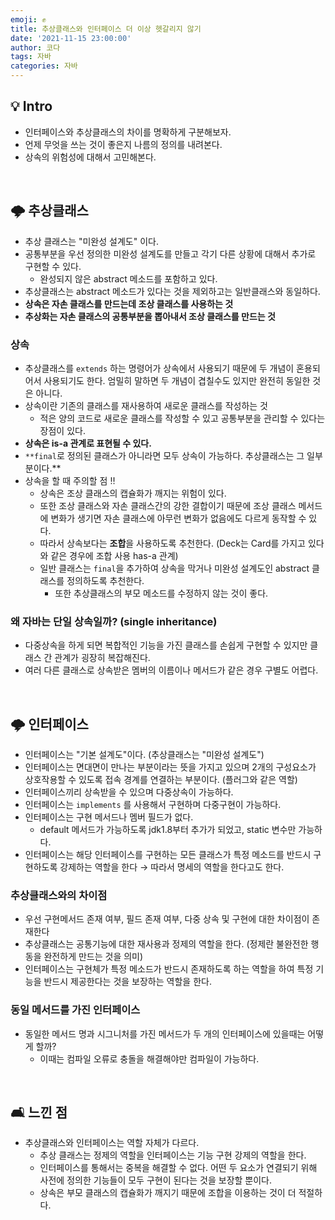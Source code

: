 ```yaml
---
emoji: ✊
title: 추상클래스와 인터페이스 더 이상 헷갈리지 않기
date: '2021-11-15 23:00:00'
author: 코다
tags: 자바
categories: 자바
---
```


## 💡 Intro

- 인터페이스와 추상클래스의 차이를 명확하게 구분해보자.
- 언제 무엇을 쓰는 것이 좋은지 나름의 정의를 내려본다.
- 상속의 위험성에 대해서 고민해본다.

<br>

## 🌩 추상클래스

- 추상 클래스는 "미완성 설계도" 이다.
- 공통부분을 우선 정의한 미완성 설계도를 만들고 각기 다른 상황에 대해서 추가로 구현할 수 있다.
    - 완성되지 않은 abstract 메소드를 포함하고 있다.
- 추상클래스는 abstract 메소드가 있다는 것을 제외하고는 일반클래스와 동일하다.
- **상속은 자손 클래스를 만드는데 조상 클래스를 사용하는 것**
- **추상화는 자손 클래스의 공통부분을 뽑아내서 조상 클래스를 만드는 것**

### 상속

- 추상클래스를 `extends` 하는 명령어가 상속에서 사용되기 때문에 두 개념이 혼용되어서 사용되기도 한다. 엄밀히 말하면 두 개념이 겹칠수도 있지만 완전히 동일한 것은 아니다.
- 상속이란 기존의 클래스를 재사용하여 새로운 클래스를 작성하는 것
    - 적은 양의 코드로 새로운 클래스를 작성할 수 있고 공통부분을 관리할 수 있다는 장점이 있다.
- **상속은 is-a 관계로 표현될 수 있다.**
- `**final`로 정의된 클래스가 아니라면 모두 상속이 가능하다. 추상클래스는 그 일부분이다.**
- 상속을 할 때 주의할 점 ‼️
    - 상속은 조상 클래스의 캡슐화가 깨지는 위험이 있다.
    - 또한 조상 클래스와 자손 클래스간의 강한 결합이기 때문에 조상 클래스 메서드에 변화가 생기면 자손 클래스에 아무런 변화가 없음에도 다르게 동작할 수 있다.
    - 따라서 상속보다는 **조합**을 사용하도록 추천한다. (Deck는 Card를 가지고 있다 와 같은 경우에 조합 사용 has-a 관계)
    - 일반 클래스는 `final`을 추가하여 상속을 막거나 미완성 설계도인 abstract 클래스를 정의하도록 추천한다.
        - 또한 추상클래스의 부모 메소드를 수정하지 않는 것이 좋다.

### 왜 자바는 단일 상속일까? (single inheritance)

- 다중상속을 하게 되면 복합적인 기능을 가진 클래스를 손쉽게 구현할 수 있지만 클래스 간 관계가 굉장히 복잡해진다.
- 여러 다른 클래스로 상속받은 멤버의 이름이나 메서드가 같은 경우 구별도 어렵다.

<br>

## 🌩 인터페이스

- 인터페이스는 "기본 설계도"이다. (추상클래스는 "미완성 설계도")
- 인터페이스는 면대면이 만나는 부분이라는 뜻을 가지고 있으며 2개의 구성요소가 상호작용할 수 있도록 접속 경계를 연결하는 부분이다. (플러그와 같은 역할)
- 인터페이스끼리 상속받을 수 있으며 다중상속이 가능하다.
- 인터페이스는 `implements` 를 사용해서 구현하며 다중구현이 가능하다.
- 인터페이스는 구현 메서드나 멤버 필드가 없다.
    - default 메서드가 가능하도록 jdk1.8부터 추가가 되었고, static 변수만 가능하다.
- 인터페이스는 해당 인터페이스를 구현하는 모든 클래스가 특정 메소드를 반드시 구현하도록 강제하는 역할을 한다 → 따라서 명세의 역할을 한다고도 한다.

### 추상클래스와의 차이점

- 우선 구현메서드 존재 여부, 필드 존재 여부, 다중 상속 및 구현에 대한 차이점이 존재한다
- 추상클래스는 공통기능에 대한 재사용과 정제의 역할을 한다. (정제란 불완전한 행동을 완전하게 만드는 것을 의미)
- 인터페이스는 구현체가 특정 메소드가 반드시 존재하도록 하는 역할을 하여 특정 기능을 반드시 제공한다는 것을 보장하는 역할을 한다.

### 동일 메서드를 가진 인터페이스

- 동일한 메서드 명과 시그니처를 가진 메서드가 두 개의 인터페이스에 있을때는 어떻게 할까?
    - 이때는 컴파일 오류로 충돌을 해결해야만 컴파일이 가능하다.

<br>

## 🛋 느낀 점

- 추상클래스와 인터페이스는 역할 자체가 다르다.
    - 추상 클래스는 정제의 역할을 인터페이스는 기능 구현 강제의 역할을 한다.
    - 인터페이스를 통해서는 중복을 해결할 수 없다. 어떤 두 요소가 연결되기 위해 사전에 정의한 기능들이 모두 구현이 된다는 것을 보장할 뿐이다.
    - 상속은 부모 클래스의 캡슐화가 깨지기 때문에 조합을 이용하는 것이 더 적절하다.


```toc
``` 